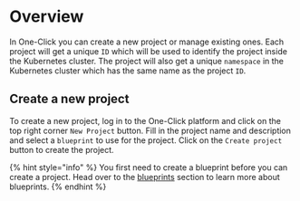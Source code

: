 # Overview

In One-Click you can create a new project or manage existing ones. Each project will get a unique `ID` which will be used to identify the project inside the Kubernetes cluster. The project will also get a unique `namespace` in the Kubernetes cluster which has the same name as the project `ID`.

## Create a new project

To create a new project, log in to the One-Click platform and click on the top right corner `New Project` button. Fill in the project name and description and select a `blueprint` to use for the project. Click on the `Create project` button to create the project.

{% hint style="info" %}
You first need to create a blueprint before you can create a project. Head over to the [blueprints](../blueprints.md) section to learn more about blueprints.
{% endhint %}